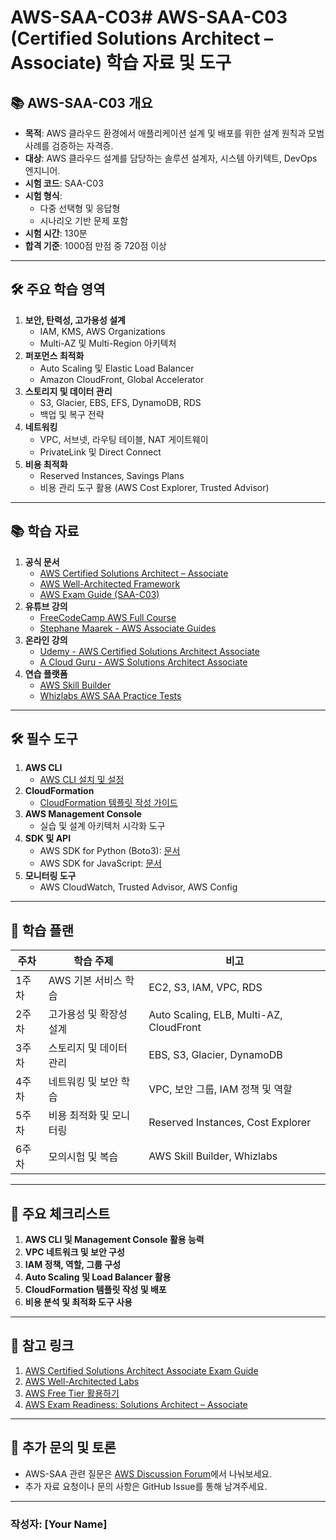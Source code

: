 # AWS-SAA-C03# AWS-SAA-C03 (Certified Solutions Architect – Associate) 학습 자료 및 도구

## 📚 AWS-SAA-C03 개요
- **목적**: AWS 클라우드 환경에서 애플리케이션 설계 및 배포를 위한 설계 원칙과 모범 사례를 검증하는 자격증.
- **대상**: AWS 클라우드 설계를 담당하는 솔루션 설계자, 시스템 아키텍트, DevOps 엔지니어.
- **시험 코드**: SAA-C03
- **시험 형식**:
  - 다중 선택형 및 응답형
  - 시나리오 기반 문제 포함
- **시험 시간**: 130분
- **합격 기준**: 1000점 만점 중 720점 이상

---

## 🛠️ 주요 학습 영역
1. **보안, 탄력성, 고가용성 설계**
   - IAM, KMS, AWS Organizations
   - Multi-AZ 및 Multi-Region 아키텍처
2. **퍼포먼스 최적화**
   - Auto Scaling 및 Elastic Load Balancer
   - Amazon CloudFront, Global Accelerator
3. **스토리지 및 데이터 관리**
   - S3, Glacier, EBS, EFS, DynamoDB, RDS
   - 백업 및 복구 전략
4. **네트워킹**
   - VPC, 서브넷, 라우팅 테이블, NAT 게이트웨이
   - PrivateLink 및 Direct Connect
5. **비용 최적화**
   - Reserved Instances, Savings Plans
   - 비용 관리 도구 활용 (AWS Cost Explorer, Trusted Advisor)

---

## 📚 학습 자료
1. **공식 문서**
   - [AWS Certified Solutions Architect – Associate](https://aws.amazon.com/certification/certified-solutions-architect-associate/)
   - [AWS Well-Architected Framework](https://aws.amazon.com/architecture/well-architected/)
   - [AWS Exam Guide (SAA-C03)](https://d1.awsstatic.com/training-and-certification/docs-sa-associate/AWS-Certified-Solutions-Architect-Associate_Exam-Guide.pdf)
2. **유튜브 강의**
   - [FreeCodeCamp AWS Full Course](https://www.youtube.com/watch?v=3hLmDS179YE)
   - [Stephane Maarek - AWS Associate Guides](https://www.youtube.com/@StephaneMaarek)
3. **온라인 강의**
   - [Udemy - AWS Certified Solutions Architect Associate](https://www.udemy.com/course/aws-certified-solutions-architect-associate/)
   - [A Cloud Guru - AWS Solutions Architect Associate](https://acloudguru.com/course/aws-certified-solutions-architect-associate-saa-c03)
4. **연습 플랫폼**
   - [AWS Skill Builder](https://skillbuilder.aws/)
   - [Whizlabs AWS SAA Practice Tests](https://www.whizlabs.com/aws-certifications/)

---

## 🛠️ 필수 도구
1. **AWS CLI**
   - [AWS CLI 설치 및 설정](https://aws.amazon.com/cli/)
2. **CloudFormation**
   - [CloudFormation 템플릿 작성 가이드](https://docs.aws.amazon.com/AWSCloudFormation/latest/UserGuide/Welcome.html)
3. **AWS Management Console**
   - 실습 및 설계 아키텍처 시각화 도구
4. **SDK 및 API**
   - AWS SDK for Python (Boto3): [문서](https://boto3.amazonaws.com/v1/documentation/api/latest/index.html)
   - AWS SDK for JavaScript: [문서](https://aws.amazon.com/sdk-for-javascript/)
5. **모니터링 도구**
   - AWS CloudWatch, Trusted Advisor, AWS Config

---

## 📝 학습 플랜
| 주차  | 학습 주제                              | 비고                                  |
|-------|---------------------------------------|---------------------------------------|
| 1주차 | AWS 기본 서비스 학습                  | EC2, S3, IAM, VPC, RDS               |
| 2주차 | 고가용성 및 확장성 설계               | Auto Scaling, ELB, Multi-AZ, CloudFront |
| 3주차 | 스토리지 및 데이터 관리               | EBS, S3, Glacier, DynamoDB           |
| 4주차 | 네트워킹 및 보안 학습                 | VPC, 보안 그룹, IAM 정책 및 역할      |
| 5주차 | 비용 최적화 및 모니터링               | Reserved Instances, Cost Explorer    |
| 6주차 | 모의시험 및 복습                      | AWS Skill Builder, Whizlabs           |

---

## 📑 주요 체크리스트
1. **AWS CLI 및 Management Console 활용 능력**
2. **VPC 네트워크 및 보안 구성**
3. **IAM 정책, 역할, 그룹 구성**
4. **Auto Scaling 및 Load Balancer 활용**
5. **CloudFormation 템플릿 작성 및 배포**
6. **비용 분석 및 최적화 도구 사용**

---

## 📌 참고 링크
1. [AWS Certified Solutions Architect Associate Exam Guide](https://d1.awsstatic.com/training-and-certification/docs-sa-associate/AWS-Certified-Solutions-Architect-Associate_Exam-Guide.pdf)
2. [AWS Well-Architected Labs](https://wellarchitectedlabs.com/)
3. [AWS Free Tier 활용하기](https://aws.amazon.com/free/)
4. [AWS Exam Readiness: Solutions Architect – Associate](https://aws.amazon.com/certification/certification-prep/)

---

## 💬 추가 문의 및 토론
- AWS-SAA 관련 질문은 [AWS Discussion Forum](https://repost.aws/)에서 나눠보세요.
- 추가 자료 요청이나 문의 사항은 GitHub Issue를 통해 남겨주세요.

---

### 작성자: **[Your Name]**
